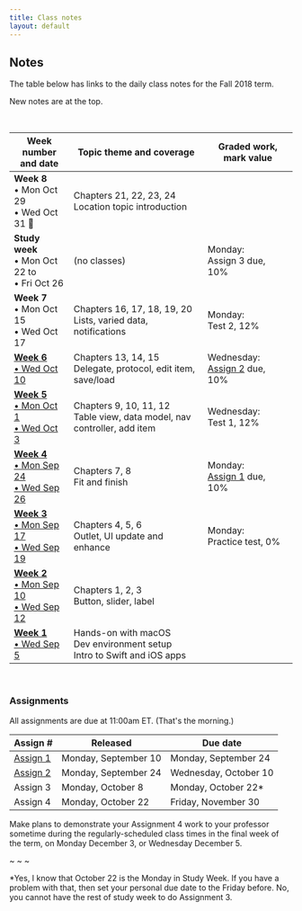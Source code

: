 ```yaml
---
title: Class notes
layout: default
---
```


## Notes

The table below has links to the daily class notes for the Fall 2018 term.  

New notes are at the top.

<br>

Week number<br>and date | Topic theme and coverage | Graded work, mark value
--- | --- | ---
**Week 8**<br>&bull; Mon Oct 29<br>&bull; Wed Oct 31 &#127875; | Chapters 21, 22, 23, 24<br>Location topic introduction |  | 
**Study week**<br>&bull; Mon Oct 22 to<br>&bull; Fri Oct 26 | (no classes) | Monday:<br>Assign 3 due, 10% | 
**Week 7**<br>&bull; Mon Oct 15<br>&bull; Wed Oct 17 | Chapters 16, 17, 18, 19, 20<br>Lists, varied data, notifications | Monday:<br>Test 2, 12% | 
**[Week 6](week06)**<br>[&bull; Wed Oct 10](week06) | Chapters 13, 14, 15<br>Delegate, protocol, edit item, save/load | Wednesday:<br>[Assign 2](/graded-work/assign2) due, 10% | 
**[Week 5](week05)**<br>[&bull; Mon Oct 1<br>&bull; Wed Oct 3](week05) | Chapters 9, 10, 11, 12<br>Table view, data model, nav controller, add item | Wednesday:<br>Test 1, 12% | 
**[Week 4](week04)**<br>[&bull; Mon Sep 24<br>&bull; Wed Sep 26](week04) | Chapters 7, 8<br>Fit and finish | Monday:<br>[Assign 1](/graded-work/assign1) due, 10% | 
**[Week 3](week03)**<br>[&bull; Mon Sep 17<br>&bull; Wed Sep 19](week03) | Chapters 4, 5, 6<br>Outlet, UI update and enhance | Monday:<br>Practice test, 0% | 
**[Week 2](week02)**<br>[&bull; Mon Sep 10<br>&bull; Wed Sep 12](week02) | Chapters 1, 2, 3<br>Button, slider, label | |
**[Week 1](week01)**<br>[&bull; Wed Sep 5](week01) | Hands-on with macOS<br>Dev environment setup<br>Intro to Swift and iOS apps | |

<br>

### Assignments

All assignments are due at 11:00am ET. (That's the morning.) 

Assign # | Released | Due date
--- | --- | ---
[Assign 1](/graded-work/assign1) | Monday, September 10 | Monday, September 24
[Assign 2](/graded-work/assign2) | Monday, September 24 | Wednesday, October 10
Assign 3 | Monday, October 8 | Monday, October 22*
Assign 4 | Monday, October 22 | Friday, November 30 

Make plans to demonstrate your Assignment 4 work to your professor sometime during the regularly-scheduled class times in the final week of the term, on Monday December 3, or Wednesday December 5. 

~ ~ ~

*Yes, I know that October 22 is the Monday in Study Week. If you have a problem with that, then set your personal due date to the Friday before. No, you cannot have the rest of study week to do Assignment 3.

<br>
